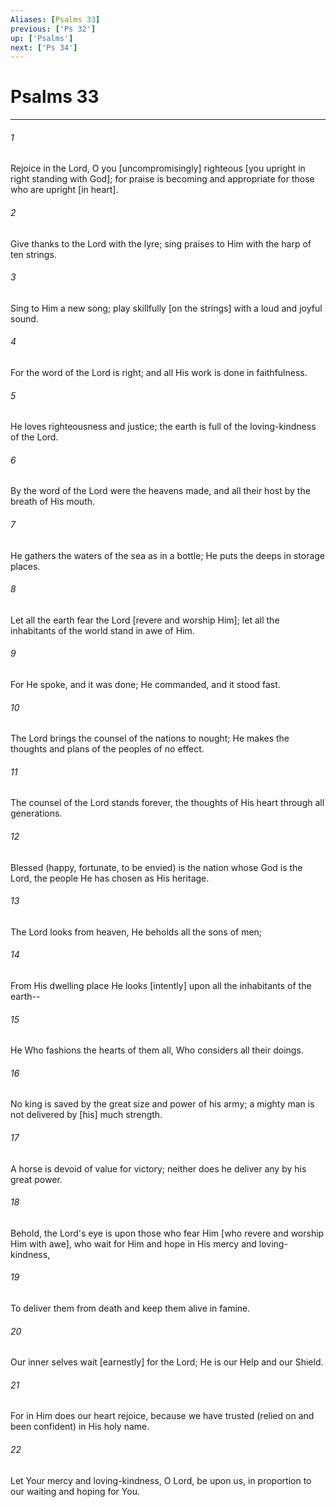 ```yaml
---
Aliases: [Psalms 33]
previous: ['Ps 32']
up: ['Psalms']
next: ['Ps 34']
---
```

# Psalms 33

***


###### 1 


Rejoice in the Lord, O you [uncompromisingly] righteous [you upright in right standing with God]; for praise is becoming and appropriate for those who are upright [in heart]. 


###### 2 


Give thanks to the Lord with the lyre; sing praises to Him with the harp of ten strings. 


###### 3 


Sing to Him a new song; play skillfully [on the strings] with a loud and joyful sound. 


###### 4 


For the word of the Lord is right; and all His work is done in faithfulness. 


###### 5 


He loves righteousness and justice; the earth is full of the loving-kindness of the Lord. 


###### 6 


By the word of the Lord were the heavens made, and all their host by the breath of His mouth. 


###### 7 


He gathers the waters of the sea as in a bottle; He puts the deeps in storage places. 


###### 8 


Let all the earth fear the Lord [revere and worship Him]; let all the inhabitants of the world stand in awe of Him. 


###### 9 


For He spoke, and it was done; He commanded, and it stood fast. 


###### 10 


The Lord brings the counsel of the nations to nought; He makes the thoughts and plans of the peoples of no effect. 


###### 11 


The counsel of the Lord stands forever, the thoughts of His heart through all generations. 


###### 12 


Blessed (happy, fortunate, to be envied) is the nation whose God is the Lord, the people He has chosen as His heritage. 


###### 13 


The Lord looks from heaven, He beholds all the sons of men; 


###### 14 


From His dwelling place He looks [intently] upon all the inhabitants of the earth-- 


###### 15 


He Who fashions the hearts of them all, Who considers all their doings. 


###### 16 


No king is saved by the great size and power of his army; a mighty man is not delivered by [his] much strength. 


###### 17 


A horse is devoid of value for victory; neither does he deliver any by his great power. 


###### 18 


Behold, the Lord's eye is upon those who fear Him [who revere and worship Him with awe], who wait for Him and hope in His mercy and loving-kindness, 


###### 19 


To deliver them from death and keep them alive in famine. 


###### 20 


Our inner selves wait [earnestly] for the Lord; He is our Help and our Shield. 


###### 21 


For in Him does our heart rejoice, because we have trusted (relied on and been confident) in His holy name. 


###### 22 


Let Your mercy and loving-kindness, O Lord, be upon us, in proportion to our waiting and hoping for You.
